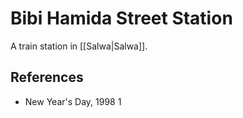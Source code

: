 # Bibi Hamida Street Station
A train station in [[Salwa|Salwa]].

## References
- New Year's Day, 1998 1
